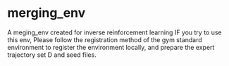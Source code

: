 # merging_env
A meging_env created for inverse reinforcement learning
IF you try to use this env, Please follow the registration method of the gym standard environment to register the environment locally,
and prepare the expert trajectory set D and seed files.
